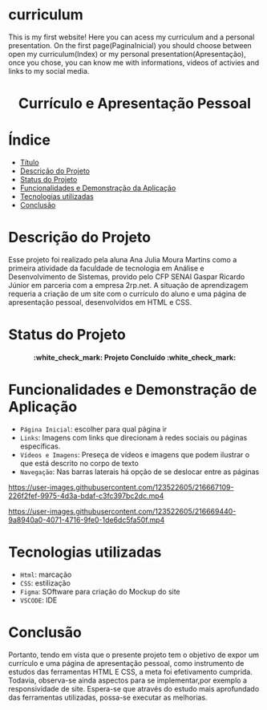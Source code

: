 # curriculum
This is my first website! Here you can acess my curriculum and a personal presentation. On the first page(PaginaInicial) you should choose between open my curriculum(Index) or my personal presentation(Apresentação), once you chose, you can know me with informations, videos of activies and links to my social media. 
<h1 align="center"> Currículo e Apresentação Pessoal </h1>

# Índice 
* [Título](#curriculum)
* [Descrição do Projeto](#Descrição-do-Projeto)
* [Status do Projeto](#status-do-Projeto)
* [Funcionalidades e Demonstração da Aplicação](#funcionalidades-e-demonstração-da-aplicação)
* [Tecnologias utilizadas](#tecnologias-utilizadas)
* [Conclusão](#conclusão)

# Descrição do Projeto
Esse projeto foi realizado pela aluna Ana Julia Moura Martins como a primeira atividade da faculdade de tecnologia em Análise e Desenvolvimento de Sistemas, provido pelo CFP SENAI Gaspar Ricardo Júnior em parceria com a empresa 2rp.net.
A situação de aprendizagem requeria a criação de um site com o currículo do aluno e uma página de apresentação pessoal, desenvolvidos em HTML e CSS. 

# Status do Projeto
<h4 align="center"> 
    :white_check_mark: Projeto Concluído :white_check_mark:
</h4>

# Funcionalidades e Demonstração de Aplicação

- `Página Inicial`: escolher para qual página ir
- `Links`: Imagens com links que direcionam à redes sociais ou páginas específicas.
- `Vídeos e Imagens`: Preseça de vídeos e imagens que podem ilustrar o que está descrito no corpo de texto
- `Navegação`: Nas barras laterais há opção de se deslocar entre as páginas




https://user-images.githubusercontent.com/123522605/216667109-226f2fef-9975-4d3a-bdaf-c3fc397bc2dc.mp4


https://user-images.githubusercontent.com/123522605/216669440-9a8940a0-4071-4716-9fe0-1de6dc5fa50f.mp4



# Tecnologias utilizadas

- `Html`: marcação
- `CSS`: estilização 
- `Figma`: SOftware para criação do Mockup do site
- `VSCODE`: IDE

# Conclusão
 Portanto, tendo em vista que o presente projeto tem o objetivo de expor um currículo e uma página de apresentação pessoal, como instrumento de estudos das ferramentas HTML E CSS, a meta foi efetivamento cumprida. Todavia, observa-se ainda aspectos para se implementar,por exemplo a responsividade de site. Espera-se que através do estudo mais aprofundado das ferramentas utilizadas, possa-se executar as melhorias.
